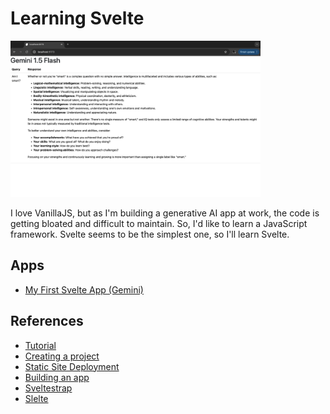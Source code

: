 # Learning Svelte

<img src="./docs/MyFirstSvelteApp.jpg" width=400>

I love VanillaJS, but as I'm building a generative AI app at work, the code is getting bloated and difficult to maintain. So, I'd like to learn a JavaScript framework. Svelte seems to be the simplest one, so I'll learn Svelte.

## Apps

- [My First Svelte App (Gemini)](./gemini)

## References

- [Tutorial](https://svelte.dev/tutorial/svelte/welcome-to-svelte)
- [Creating a project](https://svelte.dev/docs/kit/creating-a-project)
- [Static Site Deployment](https://svelte.dev/docs/kit/adapter-static)
- [Building an app](https://svelte.dev/docs/kit/building-your-app)
- [Sveltestrap](https://sveltestrap.js.org/)
- [Slelte](https://threlte.xyz/)
